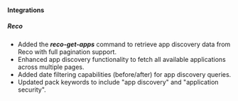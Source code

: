 #### Integrations

##### Reco

- Added the ***reco-get-apps*** command to retrieve app discovery data from Reco with full pagination support.
- Enhanced app discovery functionality to fetch all available applications across multiple pages.
- Added date filtering capabilities (before/after) for app discovery queries.
- Updated pack keywords to include "app discovery" and "application security". 